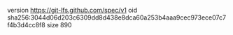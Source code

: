 version https://git-lfs.github.com/spec/v1
oid sha256:3044d06d203c6309dd8d438e8dca60a253b4aaa9cec973ece07c7f4b3d4cc8f8
size 890
